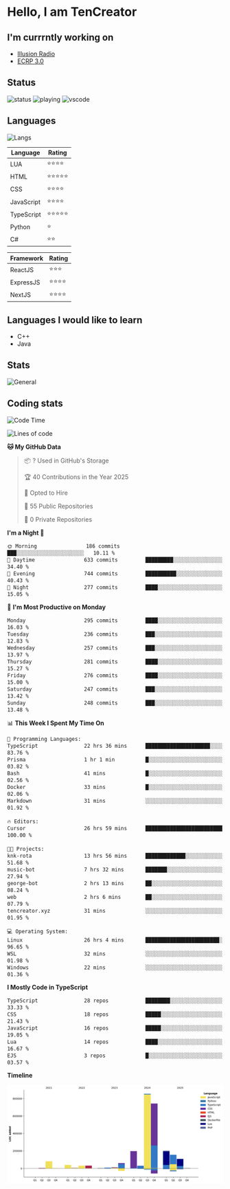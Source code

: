 # Hello, I am TenCreator

## I'm currrntly working on
- [Illusion Radio](https://illusionradio.co.uk/)
- [ECRP 3.0](http://github.com/Emerald-Coast-Roleplay/)

## Status
![status](https://api.statusbadges.me/badge/status/518334475038359555?simple=true&style=for-the-badge)
![playing](https://api.statusbadges.me/badge/playing/518334475038359555?style=for-the-badge)
![vscode](https://api.statusbadges.me/badge/vscode/518334475038359555?style=for-the-badge)

## Languages
![Langs](https://github-readme-stats.vercel.app/api/top-langs/?username=tencreator&layout=compact&theme=radical)


|Language|Rating|
|--------|------|
|LUA|⭐️⭐️⭐️⭐️|
|HTML|⭐️⭐️⭐️⭐️⭐️|
|CSS|⭐️⭐️⭐️⭐️|
|JavaScript|⭐️⭐️⭐️⭐️|
|TypeScript|⭐️⭐️⭐️⭐️⭐️|
|Python|⭐️|
|C#|⭐️⭐️ |

|Framework|Rating|
|--------|------|
|ReactJS|⭐️⭐️⭐|
|ExpressJS|⭐️⭐️⭐️⭐️|
|NextJS|⭐️⭐️⭐⭐️|

## Languages I would like to learn
- C++
- Java

## Stats
![General](https://github-readme-stats.vercel.app/api?username=tencreator&show_icons=true&theme=radical)

## Coding stats

<!--START_SECTION:waka-->
![Code Time](http://img.shields.io/badge/Code%20Time-410%20hrs%207%20mins-blue)

![Lines of code](https://img.shields.io/badge/From%20Hello%20World%20I%27ve%20Written-1.9%20million%20lines%20of%20code-blue)

**🐱 My GitHub Data** 

> 📦 ? Used in GitHub's Storage 
 > 
> 🏆 40 Contributions in the Year 2025
 > 
> 💼 Opted to Hire
 > 
> 📜 55 Public Repositories 
 > 
> 🔑 0 Private Repositories 
 > 
**I'm a Night 🦉** 

```text
🌞 Morning                186 commits         ███░░░░░░░░░░░░░░░░░░░░░░   10.11 % 
🌆 Daytime                633 commits         █████████░░░░░░░░░░░░░░░░   34.40 % 
🌃 Evening                744 commits         ██████████░░░░░░░░░░░░░░░   40.43 % 
🌙 Night                  277 commits         ████░░░░░░░░░░░░░░░░░░░░░   15.05 % 
```
📅 **I'm Most Productive on Monday** 

```text
Monday                   295 commits         ████░░░░░░░░░░░░░░░░░░░░░   16.03 % 
Tuesday                  236 commits         ███░░░░░░░░░░░░░░░░░░░░░░   12.83 % 
Wednesday                257 commits         ███░░░░░░░░░░░░░░░░░░░░░░   13.97 % 
Thursday                 281 commits         ████░░░░░░░░░░░░░░░░░░░░░   15.27 % 
Friday                   276 commits         ████░░░░░░░░░░░░░░░░░░░░░   15.00 % 
Saturday                 247 commits         ███░░░░░░░░░░░░░░░░░░░░░░   13.42 % 
Sunday                   248 commits         ███░░░░░░░░░░░░░░░░░░░░░░   13.48 % 
```


📊 **This Week I Spent My Time On** 

```text
💬 Programming Languages: 
TypeScript               22 hrs 36 mins      █████████████████████░░░░   83.76 % 
Prisma                   1 hr 1 min          █░░░░░░░░░░░░░░░░░░░░░░░░   03.82 % 
Bash                     41 mins             █░░░░░░░░░░░░░░░░░░░░░░░░   02.56 % 
Docker                   33 mins             █░░░░░░░░░░░░░░░░░░░░░░░░   02.06 % 
Markdown                 31 mins             ░░░░░░░░░░░░░░░░░░░░░░░░░   01.92 % 

🔥 Editors: 
Cursor                   26 hrs 59 mins      █████████████████████████   100.00 % 

🐱‍💻 Projects: 
knk-rota                 13 hrs 56 mins      █████████████░░░░░░░░░░░░   51.68 % 
music-bot                7 hrs 32 mins       ███████░░░░░░░░░░░░░░░░░░   27.94 % 
george-bot               2 hrs 13 mins       ██░░░░░░░░░░░░░░░░░░░░░░░   08.24 % 
web                      2 hrs 6 mins        ██░░░░░░░░░░░░░░░░░░░░░░░   07.79 % 
tencreator.xyz           31 mins             ░░░░░░░░░░░░░░░░░░░░░░░░░   01.95 % 

💻 Operating System: 
Linux                    26 hrs 4 mins       ████████████████████████░   96.65 % 
WSL                      32 mins             ░░░░░░░░░░░░░░░░░░░░░░░░░   01.98 % 
Windows                  22 mins             ░░░░░░░░░░░░░░░░░░░░░░░░░   01.36 % 
```

**I Mostly Code in TypeScript** 

```text
TypeScript               28 repos            ████████░░░░░░░░░░░░░░░░░   33.33 % 
CSS                      18 repos            █████░░░░░░░░░░░░░░░░░░░░   21.43 % 
JavaScript               16 repos            █████░░░░░░░░░░░░░░░░░░░░   19.05 % 
Lua                      14 repos            ████░░░░░░░░░░░░░░░░░░░░░   16.67 % 
EJS                      3 repos             █░░░░░░░░░░░░░░░░░░░░░░░░   03.57 % 
```



**Timeline**

![Lines of Code chart](https://raw.githubusercontent.com/tencreator/tencreator/main/assets/bar_graph.png)


<!--END_SECTION:waka-->

